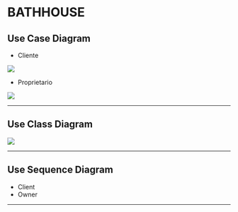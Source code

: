 # BATHHOUSE
## Use Case Diagram
* Cliente

![](https://raw.githubusercontent.com/Diego-Mignani/imgdatabase/main/Client.jpg?token=AR2C3IC6ZY2AS7OOTWTJDK275WXRA)
+ Proprietario

![](https://raw.githubusercontent.com/Diego-Mignani/imgdatabase/main/Owner.jpg?token=AR2C3IGAINMQN5V662KLZVK75WV2E)
***
## Use Class Diagram

![](https://raw.githubusercontent.com/Diego-Mignani/imgdatabase/main/Uso%20delle%20classi%20Class%20Diagram2.jpg?token=AR2C3IGXZU66IY3EFEQAFD275WWNW)
***
## Use Sequence Diagram
+ Client
+ Owner
***
